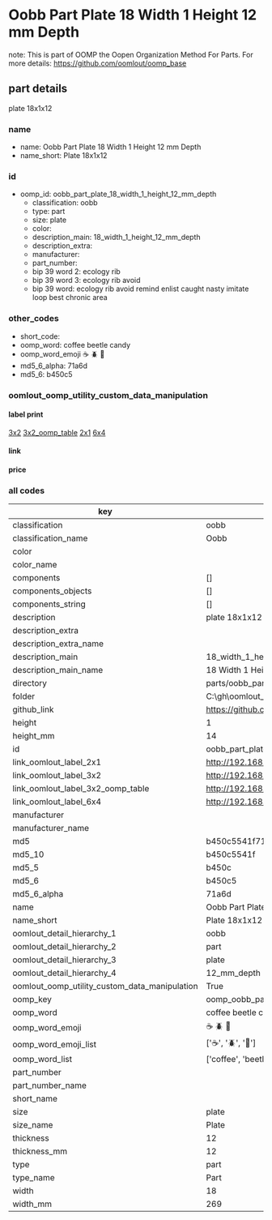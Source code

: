# Oobb Part Plate 18 Width 1 Height 12 mm Depth  

note: This is part of OOMP the Oopen Organization Method For Parts. For more details: https://github.com/oomlout/oomp_base

##  part details
  



plate 18x1x12



### name
* name: Oobb Part Plate 18 Width 1 Height 12 mm Depth
* name_short: Plate 18x1x12 
### id
* oomp_id: oobb_part_plate_18_width_1_height_12_mm_depth
  * classification: oobb
  * type: part
  * size: plate
  * color: 
  * description_main: 18_width_1_height_12_mm_depth
  * description_extra: 
  * manufacturer: 
  * part_number: 
  * bip 39 word 2: ecology rib
  * bip 39 word 3: ecology rib avoid
  * bip 39 word: ecology rib avoid remind enlist caught nasty imitate loop best chronic area

### other_codes
* short_code: 
* oomp_word: coffee beetle candy
* oomp_word_emoji :coffee: :beetle: :candy:
* md5_6_alpha: 71a6d
* md5_6: b450c5






### oomlout_oomp_utility_custom_data_manipulation
#### label print
[3x2](http://192.168.1.245:1112/?label=oomp%2071a6d)
[3x2_oomp_table](http://192.168.1.108:1112/?label=oomp%2071a6d)
[2x1](http://192.168.1.242:1112/?label=oomp%2071a6d)
[6x4](http://192.168.1.55:1112/?label=oomp%2071a6d)    

#### link

                              

#### price







### all codes 
| key | value |  
| --- | --- |  
| classification | oobb |  
| classification_name | Oobb |  
| color |  |  
| color_name |  |  
| components | [] |  
| components_objects | [] |  
| components_string | [] |  
| description | plate 18x1x12 |  
| description_extra |  |  
| description_extra_name |  |  
| description_main | 18_width_1_height_12_mm_depth |  
| description_main_name | 18 Width 1 Height 12 mm Depth |  
| directory | parts/oobb_part_plate_18_width_1_height_12_mm_depth |  
| folder | C:\gh\oomlout_oobb_version_4_generated_parts\things\oobb_part_plate_18_width_1_height_12_mm_depth |  
| github_link | https://github.com/oomlout/oomlout_oomp_part_src/tree/main/parts/oobb_part_plate_18_width_1_height_12_mm_depth |  
| height | 1 |  
| height_mm | 14 |  
| id | oobb_part_plate_18_width_1_height_12_mm_depth |  
| link_oomlout_label_2x1 | http://192.168.1.242:1112/?label=oomp%2071a6d |  
| link_oomlout_label_3x2 | http://192.168.1.245:1112/?label=oomp%2071a6d |  
| link_oomlout_label_3x2_oomp_table | http://192.168.1.108:1112/?label=oomp%2071a6d |  
| link_oomlout_label_6x4 | http://192.168.1.55:1112/?label=oomp%2071a6d |  
| manufacturer |  |  
| manufacturer_name |  |  
| md5 | b450c5541f71726491a56b5c202e3a30 |  
| md5_10 | b450c5541f |  
| md5_5 | b450c |  
| md5_6 | b450c5 |  
| md5_6_alpha | 71a6d |  
| name | Oobb Part Plate 18 Width 1 Height 12 mm Depth |  
| name_short | Plate 18x1x12  |  
| oomlout_detail_hierarchy_1 | oobb |  
| oomlout_detail_hierarchy_2 | part |  
| oomlout_detail_hierarchy_3 | plate |  
| oomlout_detail_hierarchy_4 | 12_mm_depth |  
| oomlout_oomp_utility_custom_data_manipulation | True |  
| oomp_key | oomp_oobb_part_plate_18_width_1_height_12_mm_depth |  
| oomp_word | coffee beetle candy |  
| oomp_word_emoji | :coffee: :beetle: :candy: |  
| oomp_word_emoji_list | [':coffee:', ':beetle:', ':candy:'] |  
| oomp_word_list | ['coffee', 'beetle', 'candy'] |  
| part_number |  |  
| part_number_name |  |  
| short_name |  |  
| size | plate |  
| size_name | Plate |  
| thickness | 12 |  
| thickness_mm | 12 |  
| type | part |  
| type_name | Part |  
| width | 18 |  
| width_mm | 269 |  
